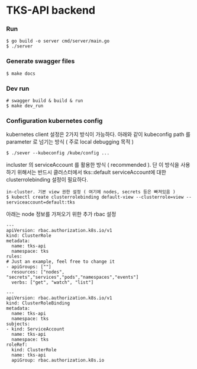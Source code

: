 # TKS-API backend  

### Run

```
$ go build -o server cmd/server/main.go
$ ./server
```

### Generate swagger files

```
$ make docs
```

### Dev run

```
# swagger build & build & run
$ make dev_run
```

### Configuration kubernetes config

kubernetes client 설정은 2가지 방식이 가능하다.
아래와 같이 kubeconfig path 를 parameter 로 넘기는 방식 ( 주로 local debugging 목적 )

```
$ ./sever --kubeconfig /kube/config ...
```

incluster 의 serviceAccount 를 활용한 방식 ( recommended ).
단 이 방식을 사용하기 위해서는 반드시 클러스터에서 tks::default serviceAccount에 대한 clusterrolebinding 설정이 필요하다.

```
in-cluster. 기본 view 권한 설정 ( 여기에 nodes, secrets 등은 빠져있음 )
$ kubectl create clusterrolebinding default-view --clusterrole=view --serviceaccount=default:tks
```

아래는 node 정보를 가져오기 위한 추가 rbac 설정

```
---
apiVersion: rbac.authorization.k8s.io/v1
kind: ClusterRole
metadata:
  name: tks-api
  namespace: tks
rules:
# Just an example, feel free to change it
- apiGroups: [""]
  resources: ["nodes", "secrets","services","pods","namespaces","events"]
  verbs: ["get", "watch", "list"]

---
apiVersion: rbac.authorization.k8s.io/v1
kind: ClusterRoleBinding
metadata:
  name: tks-api
  namespace: tks
subjects:
- kind: ServiceAccount
  name: tks-api
  namespace: tks
roleRef:
  kind: ClusterRole
  name: tks-api
  apiGroup: rbac.authorization.k8s.io
```

